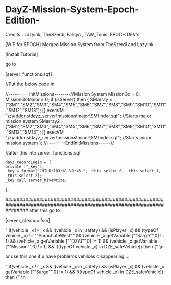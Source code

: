 DayZ-Mission-System-Epoch-Edition-
===================================

Credits : Lazyink, TheSzerdi, Falcyn , TAW_Tonic, EPOCH DEV's


[WIP for EPOCH] Merged Mission System from TheSzerdi and Lazyink 

[Install Tutorial]

go to

[server_functions.sqf]

//Put the below code in


//----------InitMissions--------//Mission System
MissionGo = 0;
MissionGoMinor = 0;
if (isServer) then { 
SMarray = ["SM1","SM2","SM3","SM4","SM5","SM6","SM7","SM8","SM9","SM10","SM11","SM12","SM13"];
[] execVM "\z\addons\dayz_server\missions\major\SMfinder.sqf"; //Starts major mission system
SMarray2 = ["SM1","SM2","SM3","SM4","SM5","SM6","SM7","SM8","SM9","SM10","SM11","SM12","SM13"];
[] execVM "\z\addons\dayz_server\missions\minor\SMfinder.sqf"; //Starts minor mission system
};
//---------EndInitMissions------//


//after this into server_functions.sqf

    dayz_recordLogin = {
	private ["_key"];
	_key = format["CHILD:103:%1:%2:%3:", _this select 0, _this select 1, _this select 2];
	_key call server_hiveWrite;
};

########################################################################################################################
after this go to

[server_cleanup.fsm]

" if(vehicle _x != _x && !(vehicle _x in _safety) && (isPlayer _x) && (typeOf vehicle _x) != ""ParachuteWest"" && (vehicle _x getVariable [""Sarge"",0] != 1) && (vehicle _x getVariable [""DZAI"",0] != 1) && (vehicle _x getVariable [""Mission"",0] != 1) && !((typeOf vehicle _x) in DZE_safeVehicle)) then {" \n

or use this one if u have problems vehilces disappearing ...

" if(vehicle _x != _x && !(vehicle _x in _safety) && (isPlayer _x) && (vehicle _x getVariable [""Sarge"",0] != 1) && !((typeOf vehicle _x) in DZE_safeVehicle)) then {" \n
